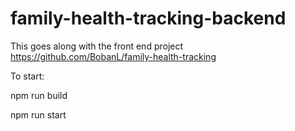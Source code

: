 # family-health-tracking-backend
This goes along with the front end project https://github.com/BobanL/family-health-tracking


To start: 

npm run build

npm run start
